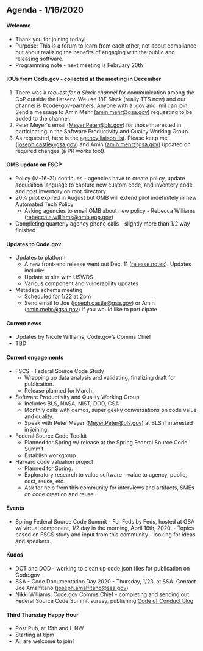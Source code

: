 ## Agenda - 1/16/2020

#### Welcome
- Thank you for joining today!
- Purpose: This is a forum to learn from each other, not about compliance but about realizing the benefits of engaging with the public and releasing software.
- Programming note - next meeting is February 20th

#### IOUs from Code.gov - collected at the meeting in December
1. There was a *request for a Slack channel* for communication among the CoP outside the listserv. We use 18F Slack (really TTS now) and our channel is #code-gov-partners. Anyone with a .gov and .mil can join. Send a message to Amin Mehr (amin.mehr@gsa.gov) requesting to be added to the channel.
2. Peter Meyer's email (Meyer.Peter@bls.gov) for those interested in participating in the Software Productivity and Quality Working Group.
3. As requested, here is the [agency liaison list](SupportingDocs/agency_liaisons.md). Please keep me (joseph.castle@gsa.gov) and Amin (amin.mehr@gsa.gov) updated on required changes (a PR works too!).

#### OMB update on FSCP
- Policy (M-16-21) continues - agencies have to create policy, update acquisition language to capture new custom code, and inventory code and post inventory on root directory
- 20% pilot expired in August but OMB will extend pilot indefinitely in new Automated Tech Policy 
    - Asking agencies to email OMB about new policy - Rebecca Williams (rebecca.a.williams@omb.eop.gov)
- Completing quarterly agency phone calls - slightly more than 1/2 way finished

#### Updates to Code.gov
- Updates to platform
    - A new front-end release went out Dec. 11 ([release notes](https://github.com/GSA/code-gov-front-end/releases/tag/v1.1.2)). Updates include:
    - Update to site with USWDS
    - Various component and vulnerability updates
- Metadata schema meeting
    - Scheduled for 1/22 at 2pm
    - Send email to Joe (joseph.castle@gsa.gov) or Amin (amin.mehr@gsa.gov) if you would like to participate

#### Current news
- Updates by Nicole Williams, Code.gov’s Comms Chief
- TBD

#### Current engagements
- FSCS - Federal Source Code Study
    - Wrapping up data analysis and validating, finalizing draft for publication.
    - Release planned for March.
- Software Productivity and Quality Working Group
    - Includes BLS, NASA, NIST, DOD, GSA
    - Monthly calls with demos, super geeky conversations on code value and quality.
    - Speak with Peter Meyer (Meyer.Peter@bls.gov) at BLS if interested in joining.
- Federal Source Code Toolkit
    - Planned for Spring w/ release at the Spring Federal Source Code Summit
    - Establish workgroup
- Harvard code valuation project
    - Planned for Spring.
    - Exploratory research to value software - value to agency, public, cost, reuse, etc.
    - Ask for help from this community for interviews and artifacts, SMEs on code creation and reuse.

#### Events
- Spring Federal Source Code Summit - For Feds by Feds, hosted at GSA w/ virtual component, 1/2 day in the morning, April 16th, 2020. - Topics based on FSCS study and input from this community - looking for ideas and speakers.

#### Kudos
- DOT and DOD - working to clean up code.json files for publication on Code.gov
- SSA - Code Documentation Day 2020 - Thursday, 1/23, at SSA. Contact Joe Amalfitano (joseph.amalfitano@ssa.gov)
- Nikki Williams, Code.gov Comms Chief - completing and sending out Federal Source Code Summit survey, publishing [Code of Conduct blog](https://medium.com/codedotgov/new-decade-new-code-gov-code-of-conduct-d8402a79a34b)

#### Third Thursday Happy Hour
- Post Pub, at 15th and L NW
- Starting at 6pm
- All are welcome to join!